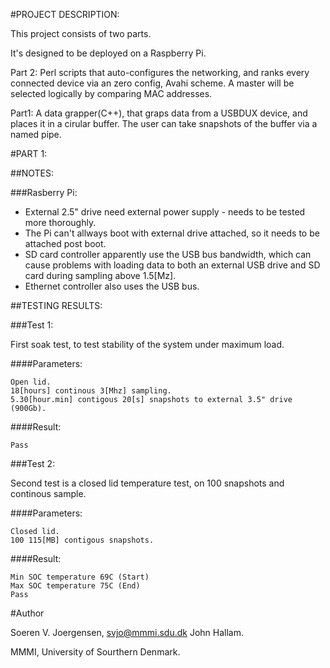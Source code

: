 #PROJECT DESCRIPTION:

This project consists of two parts.

It's designed to be deployed on a Raspberry Pi.

Part 2:
Perl scripts that auto-configures the networking, and ranks every connected device via an zero config, Avahi scheme. A master will be selected logically by comparing MAC addresses.

Part1:
A data grapper(C++), that graps data from a USBDUX device, and places it in a cirular buffer. The user can take snapshots of the buffer via a named pipe.

#PART 1:

##NOTES:

###Rasberry Pi:
* External 2.5" drive need external power supply - needs to be tested more thoroughly.
* The Pi can't allways boot with external drive attached, so it needs to be attached post boot.
* SD card controller apparently use the USB bus bandwidth, which can cause problems with loading data to both an external USB drive and SD card during  sampling above 1.5[Mz].
* Ethernet controller also uses the USB bus.


##TESTING RESULTS:

###Test 1:

First soak test, to test stability of the system under maximum load.

####Parameters:

	Open lid.
	18[hours] continous 3[Mhz] sampling.
	5.30[hour.min] contigous 20[s] snapshots to external 3.5" drive (900Gb).
	
####Result:

	Pass

###Test 2:

Second test is a closed lid temperature test, on 100 snapshots and continous sample.

####Parameters:

	Closed lid.
	100 115[MB] contigous snapshots.
	
####Result:
	
	Min SOC temperature 69C (Start)
	Max SOC temperature 75C (End)
	Pass
	


#Author

Soeren V. Joergensen, svjo@mmmi.sdu.dk
John Hallam.

MMMI, University of Sourthern Denmark.

